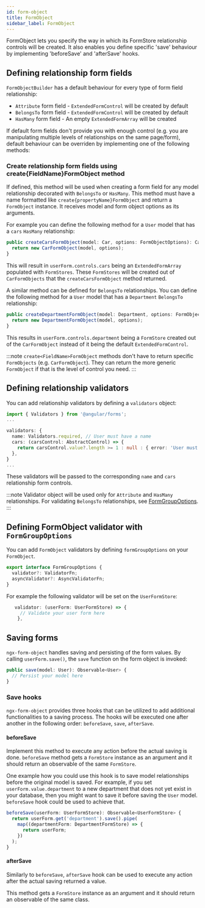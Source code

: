 ```yaml
---
id: form-object
title: FormObject
sidebar_label: FormObject
---
```

FormObject lets you specify the way in which its FormStore relationship controls will be created.
It also enables you define specific 'save' behaviour by implementing 'beforeSave' and 'afterSave' hooks.

## Defining relationship form fields
`FormObjectBuilder` has a default behaviour for every type of form field relationship:

* `Attribute` form field - `ExtendedFormControl` will be created by default
* `BelongsTo` form field - `ExtendedFormControl` will be created by default
* `HasMany` form field - An empty `ExtendedFormArray` will be created

If default form fields don't provide you with enough control (e.g. you are manipulating multiple levels of relationships on the same page/form), default behaviour can be overriden by implementing one of the following methods:

### Create relationship form fields using create{FieldName}FormObject method

If defined, this method will be used when creating a form field for any model relationship decorated with `BelongsTo` or `HasMany`.
This method must have a name formatted like `create{propertyName}FormObject` and return a `FormObject` instance. It receives model and form object options as its arguments.

For example you can define the following method for a `User` model that has a `cars` `HasMany` relationship:
```ts title="user.form-object.ts"
public createCarsFormObject(model: Car, options: FormObjectOptions): CarFormObject {
  return new CarFormObject(model, options);
}
```
This will result in `userForm.controls.cars` being an `ExtendedFormArray` populated with `FormStores`. These `FormStores` will be created out of `CarFormObjects` that the `createCarsFormObject` method returned.

A similar method can be defined for `BelongsTo` relationships. You can define the following method for a `User` model that has a `Department` `BelongsTo` relationship:
```ts title="user.form-object.ts"
public createDepartmentFormObject(model: Department, options: FormObjectOptions): CarFormObject {
  return new DepartmentFormObject(model, options);
}
```
This results in `userForm.controls.department` being a `FormStore` created out of the `CarFormObject` instead of it being the default `ExtendedFormControl`.

:::note
`create<FieldName>FormObject` methods don't have to return specific `FormObjects` (e.g. `CarFormObject`). They can return the more generic `FormObject` if that is the level of control you need.
:::

## Defining relationship validators

You can add relationship validators by defining a `validators` object:

```ts title="user.form-object.ts"
import { Validators } from '@angular/forms';
...

validators: {
  name: Validators.required, // User must have a name
  cars: (carsControl: AbstractControl) => {
    return carsControl.value?.length >= 1 : null : { error: 'User must have at least 2 cars' };
  },
}
...
```
These validators will be passed to the corresponding `name` and `cars` relationship form controls.

:::note
Validator object will be used only for `Attribute` and `HasMany` relationships. For validating `BelongsTo` relationships, see [FormGroupOptions](#defining-formobject-validator-with-formgroupoptions).
:::

## Defining FormObject validator with `FormGroupOptions`

You can add `FormObject` validators by defining `formGroupOptions` on your `FormObject`.
```ts title="interface FormGroupOptions"
export interface FormGroupOptions {
  validator?: ValidatorFn;
  asyncValidator?: AsyncValidatorFn;
}
```
For example the following validator will be set on the `UserFormStore`:
```ts title="user.form-object.ts"
   validator: (userForm: UserFormStore) => {
     // Validate your user form here
    },
```

## Saving forms
`ngx-form-object` handles saving and persisting of the form values. By calling `userForm.save()`, the `save` function on the form object is invoked:

```ts user.form-object.ts
public save(model: User): Observable<User> {
  // Persist your model here
}
```

### Save hooks
`ngx-form-object` provides three hooks that can be utilized to add additional functionalities to a saving process. The hooks will be executed one after another in the following order: `beforeSave`, `save`, `afterSave`.

#### beforeSave
Implement this method to execute any action before the actual saving is done. `beforeSave` method gets a `FormStore` instance as an argument and it should return an observable of the same `FormStore`.

One example how you could use this hook is to save model relationships before the original model is saved.
For example, if you set `userForm.value.department` to a new department that does not yet exist in your database, then you  might want to save it before saving the `User` model. `beforeSave` hook could be used to achieve that.

```ts title="user.form-object.ts"
beforeSave(userForm: UserFormStore): Observable<UserFormStore> {
  return userForm.get('department').save().pipe(
    map((departmentForm: DepartmentFormStore) => {
      return userForm;
    })
  );
}
```

#### afterSave
Similarly to `beforeSave`, `afterSave` hook can be used to execute any action after the actual saving returned a value.

This method gets a `FormStore` instance as an argument and it should return an observable of the same class.

